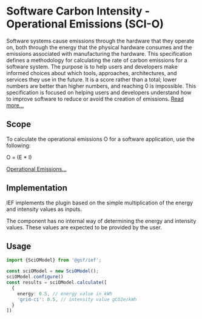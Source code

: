 # Software Carbon Intensity - Operational Emissions (SCI-O)

Software systems cause emissions through the hardware that they operate on, both through the energy that the physical
hardware consumes and the emissions associated with manufacturing the hardware. This specification defines a methodology
for calculating the rate of carbon emissions for a software system. The purpose is to help users and developers make
informed choices about which tools, approaches, architectures, and services they use in the future. It is a score rather
than a total; lower numbers are better than higher numbers, and reaching 0 is impossible. This specification is focused
on helping users and developers understand how to improve software to reduce or avoid the creation of
emissions. [Read more...](https://github.com/Green-Software-Foundation/sci/blob/main/Software_Carbon_Intensity/Software_Carbon_Intensity_Specification.md)

## Scope

To calculate the operational emissions O for a software application, use the following:

O = (E * I)

[Operational Emissions...](https://github.com/Green-Software-Foundation/sci/blob/main/Software_Carbon_Intensity/Software_Carbon_Intensity_Specification.md#operational-emissions)

## Implementation

IEF implements the plugin based on the simple multiplication of the energy and intensity values as inputs.

The component has no internal way of determining the energy and intensity values. These values are expected to be
provided by the user.

## Usage

```typescript
import {SciOModel} from '@gsf/ief';

const sciOModel = new SciOModel();
sciOModel.configure()
const results = sciOModel.calculate([
  {
    energy: 0.5, // energy value in kWh 
    'grid-ci': 0.5, // intensity value gCO2e/kWh
  }
])
```
